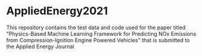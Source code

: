 # AppliedEnergy2021
This repository contains the test data and code used for the paper titled "Physics-Based Machine Learning Framework for Predicting NOx Emissions from Compression-Ignition Engine Powered Vehicles" that is submitted to the Applied Energy Journal
